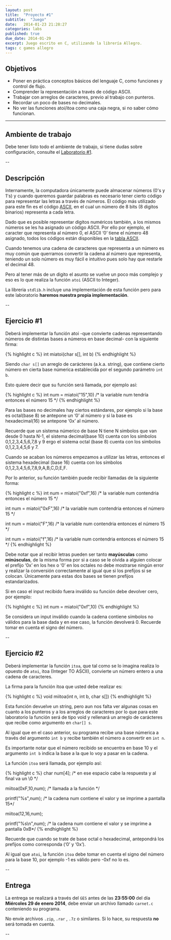 ```yaml
---
layout: post
title:  "Proyecto #1"
subtitle:  "Juego"
date:   2014-01-23 21:28:27
categories: labs
published: true
due_date: 2014-01-29
excerpt: Juego escrito en C, utilizando la librería Allegro.
tags: c games allegro
---
```


## Objetivos

- Poner en práctica conceptos básicos del lenguaje C, como funciones y control de flujo.
- Comprender la representación a través de código ASCII.
- Trabajar con arreglos de caracteres, previo al trabajo con punteros.
- Recordar un poco de bases no decimales.
- No ver las funciones atoi/itoa como una caja negra, si no saber cómo funcionan.

---

## Ambiente de trabajo

Debe tener listo todo el ambiente de trabajo, si tiene dudas sobre configuración, consulte el [Laboratorio #1](/ug-cc3-labs/labs/calculator.html).

--

## Descripción

Internamente, la computadora únicamente puede almacenar números (0's y 1's) y cuando queremos guardar palabras es necesario tener cierto código para representar las letras a través de números. El código más utilizado para este fin es el código [ASCII](http://es.wikipedia.org/wiki/ASCII), en el cual un número de 8 bits (8 digitos binarios) representa a cada letra.

Dado que es posible representar digitos numéricos también, a los mismos números se les ha asignado un código ASCII. Por ello por ejemplo, el caracter que representa al número 0, el ASCII ‘0’ tiene el número 48 asignado, todos los códigos están disponibles en la [tabla ASCII](http://www.asciitable.com/).

Cuando tenemos una cadena de caracteres que representa a un número es muy común que querramos convertir la cadena al número que representa, teniendo un solo número es muy fácil e intuitivo pues solo hay que restarle el decimal 48.

Pero al tener más de un digito el asunto se vuelve un poco más complejo y eso es lo que realiza la función `atoi` (ASCII to Integer).

La libreria `stdlib.h` incluye una implementación de esta función pero para este laboratorio **haremos nuestra propia implementación**.

--

## Ejercicio #1

Deberá implementar la función atoi -que convierte cadenas representando números de distintas bases a números en base decimal- con la siguiente firma:

{% highlight c %}
int miatoi(char s[], int b)
{% endhighlight %}

Siendo `char s[]` un arreglo de carácteres (a.k.a. string), que contiene cierto número en cierta base númerica establecida por el segundo parámetro `int b`.

Esto quiere decir que su función será llamada, por ejemplo así:

{% highlight c %}
int num = miatoi("15",10) /* la variable num tendría entonces el número 15 */
{% endhighlight %}

Para las bases no decimales hay ciertos estándares, por ejemplo si la base es octal(base 8) se antepone un ‘0’ al número y si la base es hexadecimal(16) se antepone ‘0x’ al número.

Recuerde que un sistema númerico de base N tiene N símbolos que van desde 0 hasta N-1, el sistema decimal(base 10) cuenta con los símbolos 0,1,2,3,4,5,6,7,8 y 9 ergo el sistema octal (base 8) cuenta con los símbolos 0,1,2,3,4,5,6 y 7.

Cuando se acaban los números empezamos a utilizar las letras, entonces el sistema hexadecimal (base 16) cuenta con los símbolos 0,1,2,3,4,5,6,7,8,9,A,B,C,D,E,F.

Por lo anterior, su función también puede recibir llamadas de la siguiente forma:

{% highlight c %}
int num = miatoi("0xf",16) /* la variable num contendria entonces el número 15 */

int num = miatoi("0xF",16) /* la variable num contendria entonces el número 15 */

int num = miatoi("F",16) /* la variable num contendria entonces el número 15 */

int num = miatoi("f",16) /* la variable num contendria entonces el número 15 */
{% endhighlight %}

Debe notar que al recibir letras pueden ser tanto **mayúsculas** como **minúsculas**, de la misma forma por si a caso se le olvida a alguien colocar el prefijo ‘0x’ en los hex o ‘0’ en los octales no debe mostrarse ningún error y realizar la conversión correctamente al igual que si los prefijos si se colocan. Únicamente para estas dos bases se tienen prefijos estandarizados.

Si en caso el input recibido fuera inválido su función debe devolver cero, por ejemplo:

{% highlight c %}
int num = miatoi("0xf",10)
{% endhighlight %}

Se considera un input inválido cuando la cadena contiene símbolos no válidos para la base dada y en ese caso, la función devolverá 0. Recuerde tomar en cuenta el signo del número.

--

## Ejercicio #2

Deberá implementar la función `itoa`, que tal como se lo imagina realiza lo opuesto de `atoi`, itoa (Integer TO ASCII), convierte un número entero a una cadena de caracteres.

La firma para la función itoa que usted debe realizar es:

{% highlight c %}
void miitoa(int n, int b, char s[])
{% endhighlight %}

Esta función devuelve un string, pero aun nos falta ver algunas cosas en cuanto a los punteros y a los arreglos de caracteres por lo que para este laboratorio la función será de tipo void y rellenará un arreglo de carácteres que recibe como argumento en `char[] s`. 

Al igual que en el caso anterior, su programa recibe una base númerica a través del argumento `int b` y recibe también el número a convertir en `int n`. 

Es importante notar que el número recibido se encuentra en base 10 y el argumento `int b` indica la base a la que lo voy a pasar en la cadena.

La función `itoa` será llamada, por ejemplo así:

{% highlight c %}
char num[4]; /* en ese espacio cabe la respuesta y al final va un \0 */

miitoa(0xF,10,num); /* llamada a la función */

printf("%s",num); /* la cadena num contiene el valor y se imprime a pantalla 15*/

miitoa(12,16,num);

printf("%s\n",num); /* la cadena num contiene el valor y se imprime a pantalla 0xB*/
{% endhighlight %}

Recuerde que cuando se trate de base octal o hexadecimal, antepondrá los prefijos como corresponda (‘0’ y ‘0x’).  

Al igual que `atoi`, la función `itoa` debe tomar en cuenta el signo del número para la base 10, por ejemplo -1 es válido pero -0xf no lo es.

--
## Entrega

La entrega se realizará a través del `GES` antes de las **23:55:00** del día **Miércoles 29 de enero 2014**, debe enviar un archivo llamado `carnet.c` conteniendo su programa.  
  
No envíe archivos `.zip`, `.rar` , `.7z` o similares. Si lo hace, su respuesta **no** será tomada en cuenta.

--